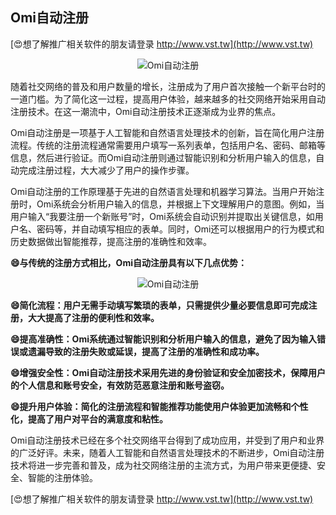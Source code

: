 ## **Omi自动注册**

[😍想了解推广相关软件的朋友请登录 http://www.vst.tw](http://www.vst.tw)

 <center><img src="https://vst.tw/MP4/tuiguang/png/3.png" alt="Omi自动注册"></center>

随着社交网络的普及和用户数量的增长，注册成为了用户首次接触一个新平台时的一道门槛。为了简化这一过程，提高用户体验，越来越多的社交网络开始采用自动注册技术。在这一潮流中，Omi自动注册技术正逐渐成为业界的焦点。

Omi自动注册是一项基于人工智能和自然语言处理技术的创新，旨在简化用户注册流程。传统的注册流程通常需要用户填写一系列表单，包括用户名、密码、邮箱等信息，然后进行验证。而Omi自动注册则通过智能识别和分析用户输入的信息，自动完成注册过程，大大减少了用户的操作步骤。

Omi自动注册的工作原理基于先进的自然语言处理和机器学习算法。当用户开始注册时，Omi系统会分析用户输入的信息，并根据上下文理解用户的意图。例如，当用户输入“我要注册一个新账号”时，Omi系统会自动识别并提取出关键信息，如用户名、密码等，并自动填写相应的表单。同时，Omi还可以根据用户的行为模式和历史数据做出智能推荐，提高注册的准确性和效率。

**😄与传统的注册方式相比，Omi自动注册具有以下几点优势：**

 <center><img src="https://vst.tw/MP4/tuiguang/png/8.png" alt="Omi自动注册"></center>

**😄简化流程：用户无需手动填写繁琐的表单，只需提供少量必要信息即可完成注册，大大提高了注册的便利性和效率。**

**😄提高准确性：Omi系统通过智能识别和分析用户输入的信息，避免了因为输入错误或遗漏导致的注册失败或延误，提高了注册的准确性和成功率。**

**😄增强安全性：Omi自动注册技术采用先进的身份验证和安全加密技术，保障用户的个人信息和账号安全，有效防范恶意注册和账号盗窃。**

**😄提升用户体验：简化的注册流程和智能推荐功能使用户体验更加流畅和个性化，提高了用户对平台的满意度和粘性。**

Omi自动注册技术已经在多个社交网络平台得到了成功应用，并受到了用户和业界的广泛好评。未来，随着人工智能和自然语言处理技术的不断进步，Omi自动注册技术将进一步完善和普及，成为社交网络注册的主流方式，为用户带来更便捷、安全、智能的注册体验。

[😍想了解推广相关软件的朋友请登录 http://www.vst.tw](http://www.vst.tw)



